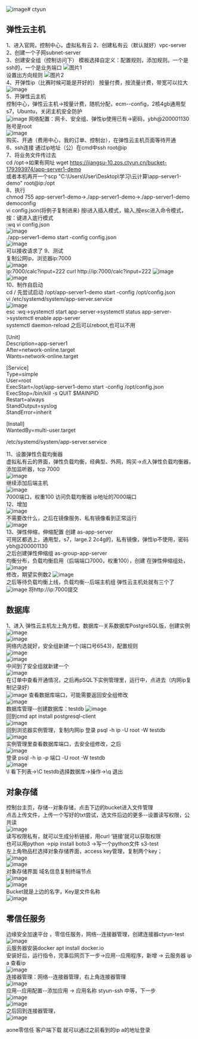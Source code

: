 ![image](https://github.com/user-attachments/assets/1cd91301-9d1a-4dc5-91b4-4870bf73d36b)# ctyun  
## 弹性云主机
1、进入官网，控制中心，虚拟私有云
2、创建私有云（默认就好）vpc-server   2、创建一个子网subnet-server  
3、创建安全组（控制访问下） 
模板选择自定义：配置规则，添加规则。一个是ssh的，一个是业务端口
![图片1](https://github.com/user-attachments/assets/13a002c9-5c01-49fc-9eb8-12475c4d0667)  
设置出方向规则
![图片2](https://github.com/user-attachments/assets/e127b863-8f8d-40ff-994a-2fa1f76d0ed6)  
4、开弹性ip（比赛时候可能是开好的）  按量付费，按流量计费，带宽可以拉大  
![image](https://github.com/user-attachments/assets/4bbd9b7b-1e00-447f-931b-912eb8ddb763)  
5、开弹性云主机  
控制中心，弹性云主机->按量计费，随机分配，ecm--config，2核4gb通用型s7，Ubuntu，关闭主机安全防护  
![image](https://github.com/user-attachments/assets/b72073b6-a5af-4608-b507-295984dfae02)
网络配置：网卡、安全组、弹性ip使用已有->密码，ybh@200001130  账号是root  
![image](https://github.com/user-attachments/assets/17bbbc53-e3b3-437e-be60-1b731297f07b)  
购买、开通（费用中心，我的订单、控制台），在弹性云主机页面等待开通  
6、ssh连接   通过ip地址（公）在cmd中ssh root@ip  
7、将业务文件传过去  
cd /opt->如果有网址  wget https://jiangsu-10.zos.ctyun.cn/bucket-179393974/app-server1-demo  
或者本机再开一个scp "C:\Users\User\Desktop\学习\云计算\app-server1-demo" root@ip:/opt  
8、执行  
chmod 755 app-server1-demo->./app-server1-demo->./app-server1-demo democonfig  
vi config.json(将例子复制进来)  按i进入插入模式，输入,按esc进入命令模式，按：键进入底行模式  
:wq     vi config.json  
![image](https://github.com/user-attachments/assets/7d2bc525-e252-4df6-a4f8-7aee723da7d2)  
./app-server1-demo start -config config.json  
![image](https://github.com/user-attachments/assets/a308be1f-9258-4692-ba3d-d07103bd3da5)  
可以接收请求了 
9、测试  
复制公网ip，浏览器ip:7000  
![image](https://github.com/user-attachments/assets/ec4ce1aa-5477-4443-9638-7b26e5886c1b)  
ip:7000/calc?input=222    curl http://ip:7000/calc?input=222
![image](https://github.com/user-attachments/assets/d0121bed-928e-41a6-bd74-3c01f7fa5a0a)   
![image](https://github.com/user-attachments/assets/c5e34220-e606-453b-9738-7316398447e9)  
10、制作自启动  
cd /      先尝试启动 /opt/app-server1-demo start -config /opt/config.json  
vi /etc/systemd/system/app-server.service  
![image](https://github.com/user-attachments/assets/4dead811-03ce-40be-9037-c1a467e64f07)  
esc  :wq->systemctl start app-server->systemctl status app-server->systemctl enable app-server  
systemctl daemon-reload 之后可以reboot,也可以不用  
  
[Unit]  
Description=app-server1  
After=network-online.target  
Wants=network-online.target  

[Service]  
Type=simple  
User=root  
ExecStart=/opt/app-server1-demo start -config /opt/config.json  
ExecStop=/bin/kill -s QUIT $MAINPID  
Restart=always  
StandOutput=syslog  
StandError=inherit  

[Install]  
WantedBy=multi-user.target  

/etc/systemd/system/app-server.service  
  


11、设置弹性负载均衡器  
虚拟私有云的界面，弹性负载均衡，经典型、外网，购买->点入弹性负载均衡器，添加监听器，tcp 7000  
![image](https://github.com/user-attachments/assets/ee248672-2d6f-4071-b050-36652bb812aa)  
继续添加后端主机  
![image](https://github.com/user-attachments/assets/55e375da-3ceb-40f4-934b-a96bc040c33a)  
7000端口，权重100  访问负载均衡器 ip地址的7000端口  
12、增加  
![image](https://github.com/user-attachments/assets/76109fed-7010-434b-87cb-fe7d0d95b847)  
不需要改什么，之后在镜像服务、私有镜像看到正常运行  
![image](https://github.com/user-attachments/assets/10602a46-5ef2-4154-aa77-125a5604462b)  
13、弹性伸缩，伸缩配置  创建 as-app-server  
可用区都选上，通用型，s7，large.2  2c4g的，私有镜像，弹性ip不使用，密码ybh@200001130  
之后创建弹性伸缩组 as-group-app-server  
均衡分布，负载均衡启用（后端端口7000，权重100），创建  在弹性伸缩组处，  
![image](https://github.com/user-attachments/assets/d8ec77ad-ac71-4208-b6c9-bce653928b7b)  
修改，期望实例数2
![image](https://github.com/user-attachments/assets/729c5517-9d81-412f-878e-f21e5b91b2e0)  
之后等待负载均衡上线，负载均衡--后端主机组  弹性云主机处就有三个了  
![image](https://github.com/user-attachments/assets/8c176d15-aa9e-41e6-9bf1-bf581e568385)
将http://ip:7000提交


## 数据库  
1、进入  弹性云主机左上角方框，数据库--关系数据库PostgreSQL版，创建实例  
![image](https://github.com/user-attachments/assets/9415cd62-8372-4a5c-943f-8885b7de2404)  
![image](https://github.com/user-attachments/assets/5d4b4c36-e832-45df-bd18-2acf760f559c)  
网络内选就好，安全组新建一个(端口号6543)，配置规则  
![image](https://github.com/user-attachments/assets/7a8f9755-1fdf-4ebe-9cea-24be1237a72d)  
![image](https://github.com/user-attachments/assets/a54af002-c84a-4357-8138-ffb6ef326ffa)   
中间到了安全组就新建一个  
![image](https://github.com/user-attachments/assets/1ee11a14-fc55-42e2-ae87-1d5f9db20196)  
在订单中查看开通情况，之后再pSQL下实例管理里，运行中，点进去（内网ip复制记录好）  
![image](https://github.com/user-attachments/assets/ddc57d51-bcd9-4c73-a9f8-fa05c00aef0c) 
查看数据库端口，可能需要返回安全组修改  
![image](https://github.com/user-attachments/assets/b7a0e4b2-ab24-4b39-b150-d1e002725672)  
数据库管理--创建数据库：testdb 
![image](https://github.com/user-attachments/assets/91a359f8-378f-480c-8d8a-9e83a700026c)  
回到cmd    apt install postgresql-client  
![image](https://github.com/user-attachments/assets/6322f7e0-accc-4088-86d0-bbe8b6f9b802)  
回到浏览器实例管理，复制内网ip  登录 psql -h ip -U root -W testdb  
![image](https://github.com/user-attachments/assets/6ee75044-2306-4934-9ffe-1af9f3b1621a)  
实例管理里查看数据库端口，去安全组修改，之后  
![image](https://github.com/user-attachments/assets/9e2a1799-10c9-48a1-8d24-f0e6eaa11819)  
登录 psql -h ip -p 端口 -U root -W testdb  
![image](https://github.com/user-attachments/assets/90f0be23-9153-4f6a-9bc2-66be98e76e64)  
\l 看下列表->\C testdb选择数据库->操作->\q 退出  



## 对象存储
控制台主页，存储--对象存储，点击下边的bucket进入文件管理  
点击上传文件，上传一个写好的txt尝试，选文件后边的更多--设置读写权限，公共读  
![image](https://github.com/user-attachments/assets/23fae5c9-f3ac-425c-bb07-8ee4db29ac2a)  
读写权限私有，就可以生成分析链接，用curl ‘链接’就可以获取权限  
也可以用python  ->pip install boto3  ->写一个python文件 s3-test  
左上角物品栏选择对象存储界面，access key管理，复制两个key；   
![image](https://github.com/user-attachments/assets/43ab8cb9-3063-4a33-b0c3-fa250469297e)  
![image](https://github.com/user-attachments/assets/7f4d749e-d8f0-4de2-be6a-36b5a61a01f2)  
对象存储界面 域名信息复制终端节点  
![image](https://github.com/user-attachments/assets/4861ef33-c7a7-4fa1-a6ea-32d771f02ae8)  
![image](https://github.com/user-attachments/assets/4c0a3206-ddb0-4898-acc5-ba2f0bd0ea66)  
Bucket就是上边的名字，Key是文件名称  
![image](https://github.com/user-attachments/assets/c86d4f92-8554-4a52-9f8a-bf576bc1d1f1)  


## 零信任服务  
边缘安全加速平台 ，零信任服务，网络--连接器管理，创建连接器ctyun-test 
![image](https://github.com/user-attachments/assets/4ac012f6-1989-400b-b599-8c79be9dc3d6)  
云服务器安装docker   apt install docker.io  
安装好后，运行指令，完事后网页下一步->应用--应用程序，新增 -> 云服务器 ip a  查看ip  
![image](https://github.com/user-attachments/assets/b6abca9d-739a-407f-8397-ccfd21c3cae5)  
连接器管理：网络--连接器管理，右上角连接器管理  
![image](https://github.com/user-attachments/assets/6e20cdbe-4030-4801-88db-40a58b23801a)  
应用--应用配置--添加应用 ->  应用名称 styun-ssh   中等，下一步  
![image](https://github.com/user-attachments/assets/60f5b32e-c711-425c-84c9-6667a3ae943b)  
![image](https://github.com/user-attachments/assets/6bb12153-95ee-44a9-8647-b8779e23a293)  
之后回到连接器管理，  
![image](https://github.com/user-attachments/assets/05ac779a-97cc-454f-8dda-2ac353a48c77)  


aone零信任 客户端下载  就可以通过之前看到的ip a的地址登录


















